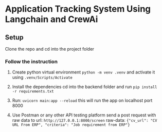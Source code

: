 # Application Tracking System Using Langchain and CrewAi

## Setup

Clone the repo and cd into the project folder

### Follow the instruction

1. Create python virtual environment `python -m venv .venv` and activate it using `.venv/Scripts/Activate`

2. Install the dependencies cd into the backend folder and run `pip install -r requirements.txt`

3. Run: `uvicorn main:app --reload` this will run the app on localhost port 8000

4. Use Postman or any other API testing platform send a post request with raw data to
  url: `http://127.0.0.1:8000/screen` raw-data: `{"cv_url": "CV URL From ERP", "criteria": "Job requirement from ERP"}`
  
